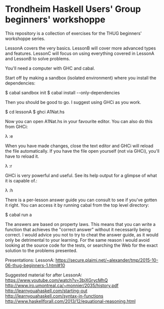 Trondheim Haskell Users' Group beginners' workshoppe
====================================================

This repository is a collection of exercises for the THUG beginners' 
workshoppe series.

LessonA covers the very basics. LessonB will cover more advanced types and 
features. LessonC will focus on using everything covered in LessonA and 
LessonB to solve problems.

You'll need a computer with GHC and cabal.

Start off by making a sandbox (isolated environment) where you install the 
dependencies:

$ cabal sandbox init
$ cabal install --only-dependencies

Then you should be good to go. I suggest using GHCi as you work.

$ cd lessonA
$ ghci A1Nat.hs

Now you can open A1Nat.hs in your favourite editor. You can also do this from 
GHCi:

λ :e

When you have made changes, close the text editor and GHCi will reload the 
file automatically. If you have the file open yourself (not via GHCi), you'll 
have to reload it.

λ :r

GHCi is very powerful and useful. See its help output for a glimpse of what it 
is capable of.:

λ :h


There is a per-lesson answer guide you can consult to see if you've gotten it 
right. You can access it by running cabal from the top level directory:

$ cabal run a

The answers are based on property laws. This means that you can write a 
function that achieves the "correct answer" without it necessarily being 
correct. I would advice you not to try to cheat the answer guide, as it would 
only be detrimental to your learning. For the same reason I would avoid 
looking at the source code for the tests, or searching the Web for the exact 
solution to the problems presented.


Presentations:
 LessonA: https://secure.plaimi.net/~alexander/tmp/2015-10-06-thug-beginners-1.html#10   

Suggested material for after LessonA:   
 https://www.youtube.com/watch?v=3bjXGrycMhQ   
 http://www.iro.umontreal.ca/~monnier/2035/history.pdf   
 http://learnyouahaskell.com/starting-out   
 http://learnyouahaskell.com/syntax-in-functions   
 http://www.haskellforall.com/2013/12/equational-reasoning.html
